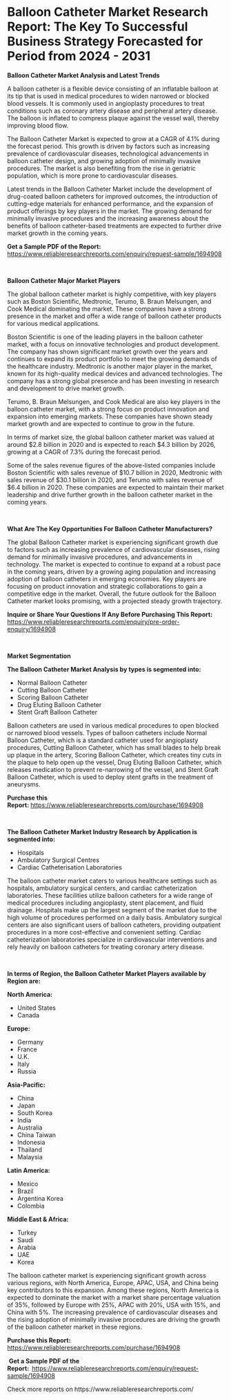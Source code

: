 <p><h1>Balloon Catheter Market Research Report: The Key To Successful Business Strategy Forecasted for Period from 2024 - 2031</h1></p><p><strong>Balloon Catheter Market Analysis and Latest Trends</strong></p>
<p><p>A balloon catheter is a flexible device consisting of an inflatable balloon at its tip that is used in medical procedures to widen narrowed or blocked blood vessels. It is commonly used in angioplasty procedures to treat conditions such as coronary artery disease and peripheral artery disease. The balloon is inflated to compress plaque against the vessel wall, thereby improving blood flow.</p><p>The Balloon Catheter Market is expected to grow at a CAGR of 4.1% during the forecast period. This growth is driven by factors such as increasing prevalence of cardiovascular diseases, technological advancements in balloon catheter design, and growing adoption of minimally invasive procedures. The market is also benefiting from the rise in geriatric population, which is more prone to cardiovascular diseases.</p><p>Latest trends in the Balloon Catheter Market include the development of drug-coated balloon catheters for improved outcomes, the introduction of cutting-edge materials for enhanced performance, and the expansion of product offerings by key players in the market. The growing demand for minimally invasive procedures and the increasing awareness about the benefits of balloon catheter-based treatments are expected to further drive market growth in the coming years.</p></p>
<p><strong>Get a Sample PDF of the Report:&nbsp;</strong> <a href="https://www.reliableresearchreports.com/enquiry/request-sample/1694908">https://www.reliableresearchreports.com/enquiry/request-sample/1694908</a></p>
<p>&nbsp;</p>
<p><strong>Balloon Catheter Major Market Players</strong></p>
<p><p>The global balloon catheter market is highly competitive, with key players such as Boston Scientific, Medtronic, Terumo, B. Braun Melsungen, and Cook Medical dominating the market. These companies have a strong presence in the market and offer a wide range of balloon catheter products for various medical applications.</p><p>Boston Scientific is one of the leading players in the balloon catheter market, with a focus on innovative technologies and product development. The company has shown significant market growth over the years and continues to expand its product portfolio to meet the growing demands of the healthcare industry. Medtronic is another major player in the market, known for its high-quality medical devices and advanced technologies. The company has a strong global presence and has been investing in research and development to drive market growth.</p><p>Terumo, B. Braun Melsungen, and Cook Medical are also key players in the balloon catheter market, with a strong focus on product innovation and expansion into emerging markets. These companies have shown steady market growth and are expected to continue to grow in the future.</p><p>In terms of market size, the global balloon catheter market was valued at around $2.8 billion in 2020 and is expected to reach $4.3 billion by 2026, growing at a CAGR of 7.3% during the forecast period. </p><p>Some of the sales revenue figures of the above-listed companies include Boston Scientific with sales revenue of $10.7 billion in 2020, Medtronic with sales revenue of $30.1 billion in 2020, and Terumo with sales revenue of $6.4 billion in 2020. These companies are expected to maintain their market leadership and drive further growth in the balloon catheter market in the coming years.</p></p>
<p>&nbsp;</p>
<p><strong>What Are The Key Opportunities For Balloon Catheter Manufacturers?</strong></p>
<p><p>The global Balloon Catheter market is experiencing significant growth due to factors such as increasing prevalence of cardiovascular diseases, rising demand for minimally invasive procedures, and advancements in technology. The market is expected to continue to expand at a robust pace in the coming years, driven by a growing aging population and increasing adoption of balloon catheters in emerging economies. Key players are focusing on product innovation and strategic collaborations to gain a competitive edge in the market. Overall, the future outlook for the Balloon Catheter market looks promising, with a projected steady growth trajectory.</p></p>
<p><strong>Inquire or Share Your Questions If Any Before Purchasing This Report:</strong> <a href="https://www.reliableresearchreports.com/enquiry/pre-order-enquiry/1694908">https://www.reliableresearchreports.com/enquiry/pre-order-enquiry/1694908</a></p>
<p>&nbsp;</p>
<p><strong>Market Segmentation</strong></p>
<p><strong>The Balloon Catheter Market Analysis by types is segmented into:</strong></p>
<p><ul><li>Normal Balloon Catheter</li><li>Cutting Balloon Catheter</li><li>Scoring Balloon Catheter</li><li>Drug Eluting Balloon Catheter</li><li>Stent Graft Balloon Catheter</li></ul></p>
<p><p>Balloon catheters are used in various medical procedures to open blocked or narrowed blood vessels. Types of balloon catheters include Normal Balloon Catheter, which is a standard catheter used for angioplasty procedures, Cutting Balloon Catheter, which has small blades to help break up plaque in the artery, Scoring Balloon Catheter, which creates tiny cuts in the plaque to help open up the vessel, Drug Eluting Balloon Catheter, which releases medication to prevent re-narrowing of the vessel, and Stent Graft Balloon Catheter, which is used to deploy stent grafts in the treatment of aneurysms.</p></p>
<p><strong>Purchase this Report:&nbsp;</strong><a href="https://www.reliableresearchreports.com/purchase/1694908">https://www.reliableresearchreports.com/purchase/1694908</a></p>
<p>&nbsp;</p>
<p><strong>The Balloon Catheter Market Industry Research by Application is segmented into:</strong></p>
<p><ul><li>Hospitals</li><li>Ambulatory Surgical Centres</li><li>Cardiac Catheterisation Laboratories</li></ul></p>
<p><p>The balloon catheter market caters to various healthcare settings such as hospitals, ambulatory surgical centers, and cardiac catheterization laboratories. These facilities utilize balloon catheters for a wide range of medical procedures including angioplasty, stent placement, and fluid drainage. Hospitals make up the largest segment of the market due to the high volume of procedures performed on a daily basis. Ambulatory surgical centers are also significant users of balloon catheters, providing outpatient procedures in a more cost-effective and convenient setting. Cardiac catheterization laboratories specialize in cardiovascular interventions and rely heavily on balloon catheters for treating coronary artery disease.</p></p>
<p>&nbsp;</p>
<p><strong>In terms of Region, the Balloon Catheter Market Players available by Region are:</strong></p>
<p>
    <p> <strong> North America: </strong>
        <ul>
            <li>United States</li>
            <li>Canada</li>
        </ul>
        </p> 
    <p> <strong> Europe: </strong>
        <ul>
            <li>Germany</li>
            <li>France</li>
            <li>U.K.</li>
            <li>Italy</li>
            <li>Russia</li>
        </ul>
        </p> 
    <p> <strong> Asia-Pacific: </strong>
        <ul>
            <li>China</li>
            <li>Japan</li>
            <li>South Korea</li>
            <li>India</li>
            <li>Australia</li>
            <li>China Taiwan</li>
            <li>Indonesia</li>
            <li>Thailand</li>
            <li>Malaysia</li>
        </ul>
        </p> 
    <p> <strong> Latin America: </strong>
        <ul>
            <li>Mexico</li>
            <li>Brazil</li>
            <li>Argentina Korea</li>
            <li>Colombia</li>
        </ul>
        </p> 
    <p> <strong> Middle East & Africa: </strong>
        <ul>
            <li>Turkey</li>
            <li>Saudi</li>
            <li>Arabia</li>
            <li>UAE</li>
            <li>Korea</li>
        </ul>
    </p>
    </p>
<p><p>The balloon catheter market is experiencing significant growth across various regions, with North America, Europe, APAC, USA, and China being key contributors to this expansion. Among these regions, North America is expected to dominate the market with a market share percentage valuation of 35%, followed by Europe with 25%, APAC with 20%, USA with 15%, and China with 5%. The increasing prevalence of cardiovascular diseases and the rising adoption of minimally invasive procedures are driving the growth of the balloon catheter market in these regions.</p></p>
<p><strong>Purchase this Report: </strong><a href="https://www.reliableresearchreports.com/purchase/1694908">https://www.reliableresearchreports.com/purchase/1694908</a></p>
<p>&nbsp;<strong>Get a Sample PDF of the Report:&nbsp;&nbsp;</strong><a href="https://www.reliableresearchreports.com/enquiry/request-sample/1694908">https://www.reliableresearchreports.com/enquiry/request-sample/1694908</a></p>
<p><strong></strong></p>
<p>Check more reports on https://www.reliableresearchreports.com/</p>